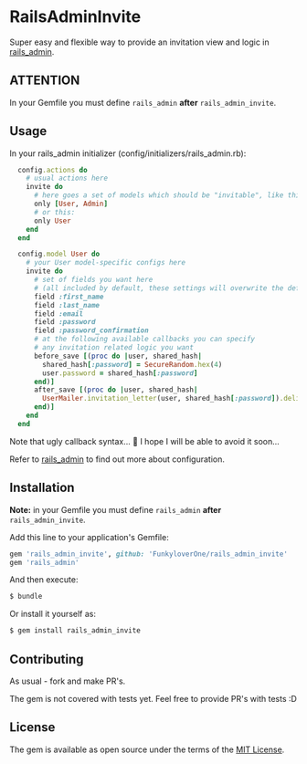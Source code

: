 # RailsAdminInvite
Super easy and flexible way to provide an invitation view and logic in
[rails_admin](https://github.com/sferik/rails_admin).

## ATTENTION
In your Gemfile you must define `rails_admin` **after** `rails_admin_invite`.

## Usage
In your rails_admin initializer (config/initializers/rails_admin.rb):

```ruby
  config.actions do
    # usual actions here
    invite do
      # here goes a set of models which should be "invitable", like this:
      only [User, Admin]
      # or this:
      only User
    end
  end

  config.model User do
    # your User model-specific configs here
    invite do
      # set of fields you want here
      # (all included by default, these settings will overwrite the defaults)
      field :first_name
      field :last_name
      field :email
      field :password
      field :password_confirmation
      # at the following available callbacks you can specify
      # any invitation related logic you want
      before_save [(proc do |user, shared_hash|
        shared_hash[:password] = SecureRandom.hex(4)
        user.password = shared_hash[:password]
      end)]
      after_save [(proc do |user, shared_hash|
        UserMailer.invitation_letter(user, shared_hash[:password]).deliver
      end)]
    end
  end
```

Note that ugly callback syntax... :poop: I hope I will be able to avoid it soon...

Refer to [rails_admin](https://github.com/sferik/rails_admin) to find out more about configuration.

## Installation
**Note:** in your Gemfile you must define `rails_admin` **after** `rails_admin_invite`.

Add this line to your application's Gemfile:

```ruby
gem 'rails_admin_invite', github: 'FunkyloverOne/rails_admin_invite'
gem 'rails_admin'
```

And then execute:
```bash
$ bundle
```

Or install it yourself as:
```bash
$ gem install rails_admin_invite
```

## Contributing
As usual - fork and make PR's.

The gem is not covered with tests yet. Feel free to provide PR's with tests :D

## License
The gem is available as open source under the terms of the [MIT License](http://opensource.org/licenses/MIT).
